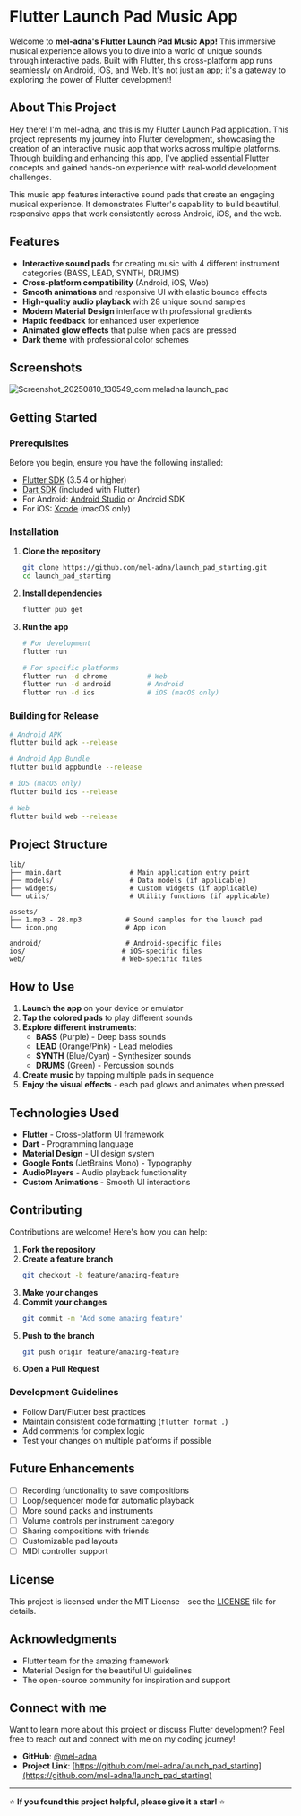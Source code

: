 # Flutter Launch Pad Music App

Welcome to **mel-adna's Flutter Launch Pad Music App!** 
This immersive musical experience allows you to dive into a world of unique sounds through interactive pads. Built with Flutter, this cross-platform app runs seamlessly on Android, iOS, and Web. It's not just an app; it's a gateway to exploring the power of Flutter development!

## About This Project

Hey there! I'm mel-adna, and this is my Flutter Launch Pad application. This project represents my journey into Flutter development, showcasing the creation of an interactive music app that works across multiple platforms. Through building and enhancing this app, I've applied essential Flutter concepts and gained hands-on experience with real-world development challenges.

This music app features interactive sound pads that create an engaging musical experience. It demonstrates Flutter's capability to build beautiful, responsive apps that work consistently across Android, iOS, and the web.

## Features

- **Interactive sound pads** for creating music with 4 different instrument categories (BASS, LEAD, SYNTH, DRUMS)
- **Cross-platform compatibility** (Android, iOS, Web)
- **Smooth animations** and responsive UI with elastic bounce effects
- **High-quality audio playback** with 28 unique sound samples
- **Modern Material Design** interface with professional gradients
- **Haptic feedback** for enhanced user experience
- **Animated glow effects** that pulse when pads are pressed
- **Dark theme** with professional color schemes

## Screenshots

![Screenshot_20250810_130549_com meladna launch_pad](https://github.com/user-attachments/assets/52eb3699-2ff7-4025-bf19-123f7bb8583d)


## Getting Started

### Prerequisites

Before you begin, ensure you have the following installed:
- [Flutter SDK](https://docs.flutter.dev/get-started/install) (3.5.4 or higher)
- [Dart SDK](https://dart.dev/get-dart) (included with Flutter)
- For Android: [Android Studio](https://developer.android.com/studio) or Android SDK
- For iOS: [Xcode](https://developer.apple.com/xcode/) (macOS only)

### Installation

1. **Clone the repository**
   ```bash
   git clone https://github.com/mel-adna/launch_pad_starting.git
   cd launch_pad_starting
   ```

2. **Install dependencies**
   ```bash
   flutter pub get
   ```

3. **Run the app**
   ```bash
   # For development
   flutter run
   
   # For specific platforms
   flutter run -d chrome          # Web
   flutter run -d android         # Android
   flutter run -d ios             # iOS (macOS only)
   ```

### Building for Release

```bash
# Android APK
flutter build apk --release

# Android App Bundle
flutter build appbundle --release

# iOS (macOS only)
flutter build ios --release

# Web
flutter build web --release
```

## Project Structure

```
lib/
├── main.dart                 # Main application entry point
├── models/                   # Data models (if applicable)
├── widgets/                  # Custom widgets (if applicable)
└── utils/                    # Utility functions (if applicable)

assets/
├── 1.mp3 - 28.mp3           # Sound samples for the launch pad
└── icon.png                 # App icon

android/                     # Android-specific files
ios/                        # iOS-specific files
web/                        # Web-specific files
```

## How to Use

1. **Launch the app** on your device or emulator
2. **Tap the colored pads** to play different sounds
3. **Explore different instruments**:
   - **BASS** (Purple) - Deep bass sounds
   - **LEAD** (Orange/Pink) - Lead melodies
   - **SYNTH** (Blue/Cyan) - Synthesizer sounds  
   - **DRUMS** (Green) - Percussion sounds
4. **Create music** by tapping multiple pads in sequence
5. **Enjoy the visual effects** - each pad glows and animates when pressed

## Technologies Used

- **Flutter** - Cross-platform UI framework
- **Dart** - Programming language
- **Material Design** - UI design system
- **Google Fonts** (JetBrains Mono) - Typography
- **AudioPlayers** - Audio playback functionality
- **Custom Animations** - Smooth UI interactions

## Contributing

Contributions are welcome! Here's how you can help:

1. **Fork the repository**
2. **Create a feature branch**
   ```bash
   git checkout -b feature/amazing-feature
   ```
3. **Make your changes**
4. **Commit your changes**
   ```bash
   git commit -m 'Add some amazing feature'
   ```
5. **Push to the branch**
   ```bash
   git push origin feature/amazing-feature
   ```
6. **Open a Pull Request**

### Development Guidelines

- Follow Dart/Flutter best practices
- Maintain consistent code formatting (`flutter format .`)
- Add comments for complex logic
- Test your changes on multiple platforms if possible

## Future Enhancements

- [ ] Recording functionality to save compositions
- [ ] Loop/sequencer mode for automatic playback
- [ ] More sound packs and instruments
- [ ] Volume controls per instrument category
- [ ] Sharing compositions with friends
- [ ] Customizable pad layouts
- [ ] MIDI controller support

## License

This project is licensed under the MIT License - see the [LICENSE](LICENSE) file for details.

## Acknowledgments

- Flutter team for the amazing framework
- Material Design for the beautiful UI guidelines
- The open-source community for inspiration and support

## Connect with me

Want to learn more about this project or discuss Flutter development? Feel free to reach out and connect with me on my coding journey!

- **GitHub**: [@mel-adna](https://github.com/mel-adna)
- **Project Link**: [https://github.com/mel-adna/launch_pad_starting](https://github.com/mel-adna/launch_pad_starting)

---

⭐ **If you found this project helpful, please give it a star!** ⭐
